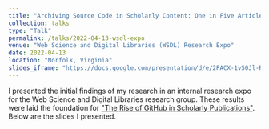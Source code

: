 ```yaml
---
title: "Archiving Source Code in Scholarly Content: One in Five Articles Reference GitHub"
collection: talks
type: "Talk"
permalink: /talks/2022-04-13-wsdl-expo
venue: "Web Science and Digital Libraries (WSDL) Research Expo"
date: 2022-04-13
location: "Norfolk, Virginia"
slides_iframe: "https://docs.google.com/presentation/d/e/2PACX-1vS0Jl-R1_BPYDOyePDENScsekuSZOuSDZdgm94n1nMiVDhbD9iDPiqVNBQo5lKEaBWHATs1zzq5SmSf"
---
```


I presented the initial findings of my research in an internal research expo for the Web Science and Digital Libraries research group. These results were laid the foundation for ["The Rise of GitHub in Scholarly Publications"](/publication/2023-07-26-rise-of-github). Below are the slides I presented. 

